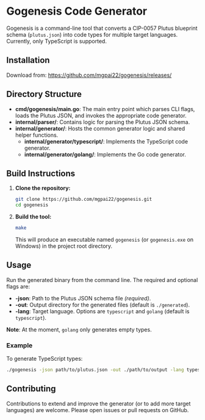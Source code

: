 # Gogenesis Code Generator

Gogenesis is a command-line tool that converts a CIP-0057 Plutus blueprint schema (`plutus.json`) into code types for multiple target languages. Currently, only TypeScript is supported.

## Installation

Download from: https://github.com/mgpai22/gogenesis/releases/

## Directory Structure

- **cmd/gogenesis/main.go**: The main entry point which parses CLI flags, loads the Plutus JSON, and invokes the appropriate code generator.
- **internal/parser/**: Contains logic for parsing the Plutus JSON schema.
- **internal/generator/**: Hosts the common generator logic and shared helper functions.
  - **internal/generator/typescript/**: Implements the TypeScript code generator.
  - **internal/generator/golang/**: Implements the Go code generator.

## Build Instructions

1. **Clone the repository:**

   ```bash
   git clone https://github.com/mgpai22/gogenesis.git
   cd gogenesis
   ```

2. **Build the tool:**

   ```bash
   make
   ```

   This will produce an executable named `gogenesis` (or `gogenesis.exe` on Windows) in the project root directory.

## Usage

Run the generated binary from the command line. The required and optional flags are:

- **-json**: Path to the Plutus JSON schema file _(required)_.
- **-out**: Output directory for the generated files (default is `./generated`).
- **-lang**: Target language. Options are `typescript` and `golang` (default is `typescript`).

**Note**: At the moment, `golang` only generates empty types.

### Example

To generate TypeScript types:

```bash
./gogenesis -json path/to/plutus.json -out ./path/to/output -lang typescript
```

## Contributing

Contributions to extend and improve the generator (or to add more target languages) are welcome. Please open issues or pull requests on GitHub.
